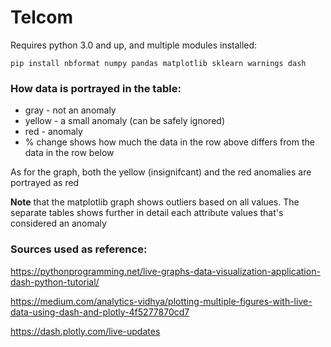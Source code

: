# Telcom

Requires python 3.0 and up, and multiple modules installed:
```
pip install nbformat numpy pandas matplotlib sklearn warnings dash
```

### How data is portrayed in the table:

- gray - not an anomaly
- yellow - a small anomaly (can be safely ignored)
- red - anomaly
- % change shows how much the data in the row above differs from the data in the row below

As for the graph, both the yellow (insignifcant) and the red anomalies are portrayed as red

**Note** that the matplotlib graph shows outliers based on all values. The separate tables
shows further in detail each attribute values that's considered an anomaly

### Sources used as reference:

https://pythonprogramming.net/live-graphs-data-visualization-application-dash-python-tutorial/

https://medium.com/analytics-vidhya/plotting-multiple-figures-with-live-data-using-dash-and-plotly-4f5277870cd7

https://dash.plotly.com/live-updates